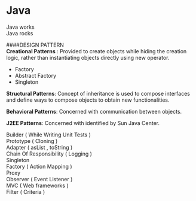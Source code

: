 Java
====

Java works <br />
Java rocks <br />

####DESIGN PATTERN<br />
**Creational Patterns** : Provided to create objects while hiding the creation logic, rather than instantiating objects directly using new operator.<br />
  
  * Factory<br />
  * Abstract Factory<br />  
  * Singleton<br />

**Structural Patterns**: Concept of inheritance is used to compose interfaces and define ways to compose objects to obtain new functionalities.

**Behavioral Patterns**: Concerned with communication between objects.

**J2EE Patterns**: Concerned with identified by Sun Java Center.




Builder ( While Writing Unit Tests )<br />
Prototype ( Cloning )<br />
Adapter ( asList , toString )<br />
Chain Of Responsibility ( Logging )<br />
Singleton<br />
Factory ( Action Mapping )<br />
Proxy<br />
Observer ( Event Listener )<br />
MVC ( Web frameworks )<br />
Filter ( Criteria )<br />
